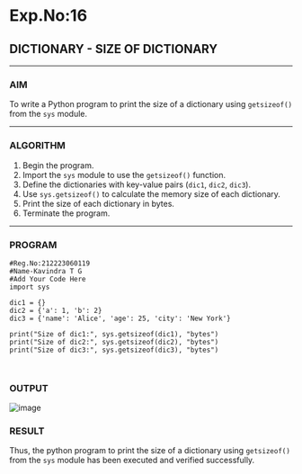 # Exp.No:16  
## DICTIONARY - SIZE OF DICTIONARY

---

### AIM  
To write a Python program to print the size of a dictionary using `getsizeof()` from the `sys` module.

---

### ALGORITHM

1. Begin the program.  
2. Import the `sys` module to use the `getsizeof()` function.  
3. Define the dictionaries with key-value pairs (`dic1`, `dic2`, `dic3`).  
4. Use `sys.getsizeof()` to calculate the memory size of each dictionary.  
5. Print the size of each dictionary in bytes.  
6. Terminate the program.

---

### PROGRAM

```
#Reg.No:212223060119
#Name-Kavindra T G
#Add Your Code Here
import sys

dic1 = {}
dic2 = {'a': 1, 'b': 2}
dic3 = {'name': 'Alice', 'age': 25, 'city': 'New York'}

print("Size of dic1:", sys.getsizeof(dic1), "bytes")
print("Size of dic2:", sys.getsizeof(dic2), "bytes")
print("Size of dic3:", sys.getsizeof(dic3), "bytes")



```

### OUTPUT
![image](https://github.com/user-attachments/assets/3d765790-9ecf-43fb-ae0a-a01e6f662465)


### RESULT
Thus, the python program to print the size of a dictionary using `getsizeof()` from the `sys` module has been executed and verified successfully.
